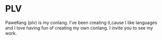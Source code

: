# PLV
 
Pawełlang (plv) is my conlang. I've been creating it,cause I like languages and I love having fun of creating my own conlang. I invite you to see my work.  
